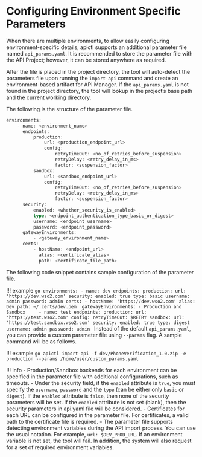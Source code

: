 #  Configuring Environment Specific Parameters

When there are multiple environments, to allow easily configuring environment-specific details, apictl supports an additional parameter file named `api_params.yaml`. It is recommended to store the parameter file with the API Project; however, it can be stored anywhere as required. 

After the file is placed in the project directory, the tool will auto-detect the parameters file upon running the `import-api` command and create an environment-based artifact for API Manager. If the `api_params.yaml` is not found in the project directory, the tool will lookup in the project’s base path and the current working directory. 

The following is the structure of the parameter file.

```go
environments:
    - name: <environment_name>
      endpoints:
          production:
              url: <production_endpoint_url>
              config:
                  retryTimeOut: <no_of_retries_before_suspension>
                  retryDelay: <retry_delay_in_ms>
                  factor: <suspension_factor>
          sandbox:
              url: <sandbox_endpoint_url>
              config:
                  retryTimeOut: <no_of_retries_before_suspension>
                  retryDelay: <retry_delay_in_ms>
                  factor: <suspension_factor>
      security:
          enabled: <whether_security_is_enabled>
          type: <endpoint_authentication_type_basic_or_digest>
          username: <endpoint_username>
          password: <endpoint_password>
      gatewayEnvironments:
          - <gateway_environment_name>           
      certs:
          - hostName: <endpoint_url>
            alias: <certificate_alias>
            path: <certificate_file_path>
```
The following code snippet contains sample configuration of the parameter file.

!!! example
    ```go
    environments:
        - name: dev
          endpoints:
              production:
                  url: 'https://dev.wso2.com'
          security:
              enabled: true
              type: basic
              username: admin
              password: admin
          certs:
              - hostName: 'https://dev.wso2.com'
                alias: Dev
                path: ~/.certs/dev.pem 
          gatewayEnvironments:
              - Production and Sandbox    
        - name: test
          endpoints:
              production:
                  url: 'https://test.wso2.com'
                  config:
                      retryTimeOut: $RETRY
              sandbox:
                  url: 'https://test.sandbox.wso2.com'
          security:
              enabled: true
              type: digest
              username: admin
              password: admin
    ```
Instead of the default `api_params.yaml`, you can provide a custom parameter file using `--params` flag. A sample command will be as follows.

!!! example
    ```go
    apictl import-api -f dev/PhoneVerification_1.0.zip -e production --params /home/user/custom_params.yaml 
    ```

!!! info
    -   Production/Sandbox backends for each environment can be specified in the parameter file with additional configurations, such as timeouts.
    -   Under the security field, if the `enabled` attribute is `true`, you must specify the `username`, `password` and the `type` (can be either only `basic` or `digest`). If the `enabled` attribute is `false`, then none of the security parameters will be set. If the `enabled` attribute is not set (blank), then the security parameters in api.yaml file will be considered.
    -   Certificates for each URL can be configured in the parameter file. For certificates, a valid path to the certificate file is required. 
    -   The parameter file supports detecting environment variables during the API import process. You can use the usual notation. For example, `url: $DEV_PROD_URL`.  If an environment variable is not set, the tool will fail. In addition, the system will also request for a set of required environment variables.